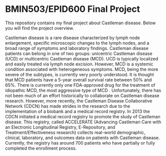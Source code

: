 # BMIN503/EPID600 Final Project

This repository contains my final project about Castleman disease. Below you will find the project overview. 

Castleman disease is a rare disease characterized by lymph node enlargement, specific microscopic changes to the lymph nodes, and a broad range of symptoms and laboratory findings. Castleman disease patients can belong in one of two groups: unicentric Castleman disease (UCD) or multicentric Castleman disease (MCD). UCD is typically localized and easily treated via lymph node excision. However, MCD is a systemic condition associated with heterogeneous symptoms. MCD, being the more severe of the subtypes, is currently very poorly understood. It is thought that MCD patients have a 5-year overall survival rate between 50% and 65%. There is currently only one FDA-approved drug for the treatment of idiopathic MCD, the most aggressive type of MCD . Unfortunately, there has not been much of an effort historically to collaborate on Castleman disease research. However, more recently, the Castleman Disease Collaborative Network (CDCN) has made strides in the research due to the implementation of a biobank and a medical record registry. In 2013 the CDCN initiated a medical record registry to promote the study of Castleman disease. This registry, called ACCELERATE (Advancing Castleman Care with an Electronic Longitudinal Registry, E-Repository, and Treatment/Effectiveness research) collects real-world demographic, clinical, laboratory, and outcomes data on patients with Castleman disease. Currently, the registry has around 700 patients who have partially or fully completed the enrollment process.



